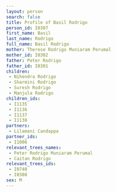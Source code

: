 ```yaml
---
layout: person
search: false
title: Profile of Basil Rodrigo
person_id: I0307
first_name: Basil
last_name: Rodrigo
full_name: Basil Rodrigo
mother: Therese Rodrigo Muniaram Perumal
mother_id: I0302
father: Peter Rodrigo
father_id: I0301
children:
 - Nihendra Rodrigo
 - Sharmini Rodrigo
 - Suresh Rodrigo
 - Manjula Rodrigo
children_ids:
 - I1135
 - I1136
 - I1137
 - I1138
partners:
 - Lilamani Candappa
partner_ids:
 - I1006
relevant_trees_names:
 - Peter Rodrigo Muniaram Perumal
 - Caitan Rodrigo
relevant_trees_ids:
 - I0740
 - I0308
sex: M
---
```


